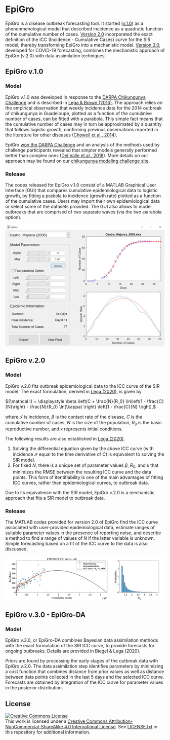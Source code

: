 # EpiGro

EpiGro is a disease outbreak forecasting tool. It started ([v.1.0](https://github.com/JocelineLega/EpiGro/blob/master/docs/index.md#EpiGro-v.1.0)) as a phenonmenological model that described incidence as a quadratic function of the cumulative number of cases. [Version 2.0](https://github.com/JocelineLega/EpiGro/blob/master/docs/index.md#EpiGro-v.2.0) incorporated the exact definition of the ICC (Incidence - Cumulative Cases) curve for the SIR model, thereby transforming EpiGro into a mechanistic model. [Version 3.0](https://github.com/JocelineLega/EpiGro/blob/master/docs/index.md#EpiGro-v.3.0), developed for COVID-19 forecasting, combines the mechanistic approach of EpiGro (v.2.0) with data assimilation techniques.

## EpiGro v.1.0
### Model
EpiGro v.1.0 was developed in response to the <a href="https://www.innocentive.com/ar/challenge/9933617">DARPA Chikungunya Challenge</a> and is described in <a href="http://dx.doi.org/10.1016/j.epidem.2016.10.002">Lega \& Brown (2016)</a>. The approach relies on the empirical observation that weekly incidence data for the 2014 outbreak of chikungunya in Guadeloupe, plotted as a function of the cumulative number of cases, can be fitted with a parabola. This simple fact means that the cumulative number of cases may in turn be approximated by a quantity that follows logistic growth, confirming previous observations reported in the literature for other diseases (<a href="https://doi.org/10.1371/currents.outbreaks.b4690859d91684da963dc40e00f3da81">Chowell et al., 2014</a>).

EpiGro <a href="https://www.darpa.mil/news-events/2015-05-27">won the DARPA Challenge</a> and an analysis of the methods used by challenge participants revealed that simpler models generally performed better than complex ones (<a href="http://dx.doi.org/10.1186/s12879-018-3124-7">Del Valle et al., 2018</a>). More details on our approach may be found on our <a href="http://www.u.arizona.edu/~lega/CHIK_Site/CHIK_Challenge.html">chikungunya modeling challenge site</a>.

### Release
The codes released for EpiGro v.1.0 consist of a MATLAB Graphical User Interface (GUI) that compares cumulative epidemiological data to logistic growth, by fitting a prabola to incidence (growth rate) plotted as a function of the cumulative cases. Users may import their own epidemiological data or select some of the datasets provided. The GUI also allows to model outbreaks that are comprised of two separate waves (via the two-parabola option).

![EpiGro GUI](./EpiGro_GUI.jpg)

## EpiGro v.2.0
### Model
EpiGro v.2.0 fits outbreak epidemiological data to the ICC curve of the SIR model. The exact formulation, derived in <a href="http://arxiv.org/abs/2005.08134">Lega (2020)</a>, is given by

${\mathcal I} = \displaystyle \beta \left(C + \frac{N}{R_0} \ln\left(1 - \frac{C}{N}\right) - \frac{N}{R_0} \ln(\kappa) \right) \left(1 - \frac{C}{N} \right),$

where $\mathcal I$ is incidence, $\beta$ is the contact rate of the disease, $C$ is the cumulative number of cases, $N$ is the size of the population, $R_0$ is the basic reproductive number, and $\kappa$ represents initial conditions. 

The following results are also established in <a href="http://arxiv.org/abs/2005.08134">Lega (2020)</a>.

1. Solving the differential equation given by the above ICC curve (with incidence $\mathcal I$ equal to the time derivative of $C$) is equivalent to solving the SIR model.
2. For fixed $N$, there is a unique set of parameter values $\beta$, $R_0$, and $\kappa$ that minimizes the RMSE between the resulting ICC curve and the data points. This form of itentifiability is one of the main advantages of fitting ICC curves, rather than epidemiological curves, to outbreak data.

Due to its equivalence with the SIR model, EpiGro v.2.0 is a mechanistic approach that fits a SIR model to outbreak data.

### Release
The MATLAB codes provided for version 2.0 of EpiGro find the ICC curve associated with user-provided epidemiological data, estimate ranges of suitable parameter values in the presence of reporting noise, and describe a method to find a range of values of $N$ if the latter variable is unknown. Simple forecasting based on a fit of the ICC curve to the data is also discussed.

![ICC curve for the COVID-19 outbreak in Arizona](./EpiGro_v2.png)

## EpiGro v.3.0 - EpiGro-DA
### Model
EpiGro v.3.0, or EpiGro-DA combines Bayesian data assimilation methods with the exact formulation of the SIR ICC curve, to provide forecasts for ongoing outbreaks. Details are provided in Biegel \& Lega (2020).

Priors are found by processing the early stages of the outbreak data with EpiGro v.2.0. The data assimilation step identifies parameters by minimizing a cost function that combines distance from prior values as well as distance between data points collected in the last 5 days and the selected ICC curve. Forecasts are obtained by integration of the ICC curve for parameter values in the posterior distribution.

## License
<a rel="license" href="http://creativecommons.org/licenses/by-nc-sa/4.0/"><img alt="Creative Commons License" style="border-width:0" src="https://i.creativecommons.org/l/by-nc-sa/4.0/88x31.png" /></a><br />This work is licensed under a <a rel="license" href="http://creativecommons.org/licenses/by-nc-sa/4.0/">Creative Commons Attribution-NonCommercial-ShareAlike 4.0 International License</a>.
See <a href="../LICENSE.txt"> LICENSE.txt</a> in this repository for additional information.
